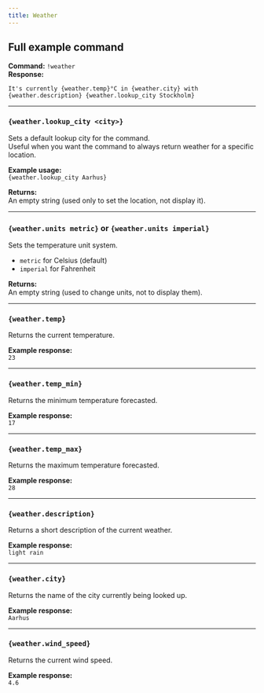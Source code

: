 ```yaml
---
title: Weather
---
```


## Full example command
**Command:** `!weather`  
**Response:**
```
It's currently {weather.temp}°C in {weather.city} with {weather.description} {weather.lookup_city Stockholm}
```

---

### `{weather.lookup_city <city>}`

Sets a default lookup city for the command.  
Useful when you want the command to always return weather for a specific location.

**Example usage:**  
`{weather.lookup_city Aarhus}`

**Returns:**  
An empty string (used only to set the location, not display it).

---

### `{weather.units metric}` or `{weather.units imperial}`

Sets the temperature unit system.

- `metric` for Celsius (default)  
- `imperial` for Fahrenheit

**Returns:**  
An empty string (used to change units, not to display them).

---

### `{weather.temp}`

Returns the current temperature.

**Example response:**  
`23`

---

### `{weather.temp_min}`

Returns the minimum temperature forecasted.

**Example response:**  
`17`

---

### `{weather.temp_max}`

Returns the maximum temperature forecasted.

**Example response:**  
`28`

---

### `{weather.description}`

Returns a short description of the current weather.

**Example response:**  
`light rain`

---

### `{weather.city}`

Returns the name of the city currently being looked up.

**Example response:**  
`Aarhus`

---

### `{weather.wind_speed}`

Returns the current wind speed.

**Example response:**  
`4.6`
